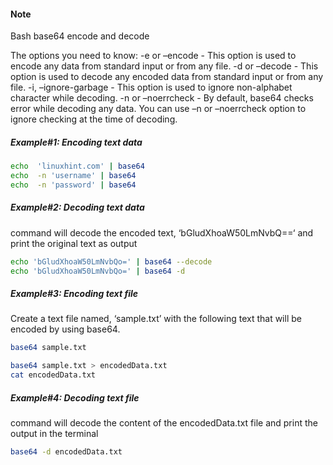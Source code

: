 #### Note
Bash base64 encode and decode

The options you need to know:
-e or –encode - This option is used to encode any data from standard input or from any file.
-d or –decode - This option is used to decode any encoded data from standard input or from any file.
-i, –ignore-garbage - This option is used to ignore non-alphabet character while decoding.
-n or –noerrcheck - By default, base64 checks error while decoding any data. You can use –n or –noerrcheck option to ignore checking at the time of decoding.

##### Example#1: Encoding text data

``````sh
echo  'linuxhint.com' | base64
echo  -n 'username' | base64
echo  -n 'password' | base64

``````
##### Example#2: Decoding text data
command will decode the encoded text, ‘bGludXhoaW50LmNvbQ==‘ and print the original text as output
``````sh
echo 'bGludXhoaW50LmNvbQo=' | base64 --decode
echo 'bGludXhoaW50LmNvbQo=' | base64 -d

``````

##### Example#3: Encoding text file
Create a text file named, ‘sample.txt’ with the following text that will be encoded by using base64.

``````sh
base64 sample.txt

base64 sample.txt > encodedData.txt
cat encodedData.txt
``````

##### Example#4: Decoding text file
command will decode the content of the encodedData.txt file and print the output in the terminal

``````sh
base64 -d encodedData.txt

``````